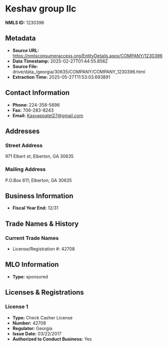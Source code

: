 # Keshav group llc

**NMLS ID:** 1230396

## Metadata
- **Source URL:** https://nmlsconsumeraccess.org/EntityDetails.aspx/COMPANY/1230396
- **Data Timestamp:** 2025-02-27T01:44:55.856Z
- **Source File:** drive/data_/georgia/30635/COMPANY/COMPANY_1230396.html
- **Extraction Time:** 2025-05-27T11:53:03.693891

## Contact Information
- **Phone:** 224-358-5696
- **Fax:** 706-283-8243
- **Email:** Kasyappatel27@gmail.com

## Addresses
### Street Address
971 Elbert st; Elberton, GA 30635

### Mailing Address
P.O.Box 611; Elberton, GA 30635

## Business Information
- **Fiscal Year End:** 12/31

## Trade Names & History
### Current Trade Names
- License/Registration #: 42708

## MLO Information
- **Type:** sponsored

## Licenses & Registrations

### License 1
- **Type:** Check Casher License
- **Number:** 42708
- **Regulator:** Georgia
- **Issue Date:** 03/22/2017
- **Authorized to Conduct Business:** Yes
